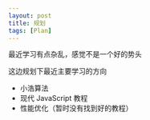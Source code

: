 ```yaml
---
layout: post
title: 规划
tags: [Plan]
---
```


最近学习有点杂乱，感觉不是一个好的势头

这边规划下最近主要学习的方向

- 小浩算法
- 现代 JavaScript 教程
- 性能优化（暂时没有找到好的教程）

